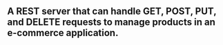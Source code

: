 ## A REST server that can handle GET, POST, PUT, and DELETE requests to manage products in an e-commerce application.
